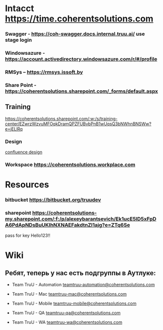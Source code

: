 
# Intacct <https://time.coherentsolutions.com>

### Swagger - <https://coh-swagger.docs.internal.truu.ai/> use stage login

### Windowsazure - <https://account.activedirectory.windowsazure.com/r/#/profile>

### RMSys – <https://rmsys.issoft.by>

### Share Point - <https://coherentsolutions.sharepoint.com/_forms/default.aspx>

## Training

<https://coherentsolutions.sharepoint.com/:w:/s/training-center/EZwrzWzvuMFOqkDramQPZFUBvbPnB1wUqsQ3bNWhnBNSWw?e=jELlRq>

### Design

[confluence design](https://truudev.atlassian.net/wiki/spaces/WA/pages/332497103/Version+2.X+-+UX+Design)

### Workspace <https://coherentsolutions.workplace.com>

# Resources

### bitbucket <https://bitbucket.org/truudev>

### sharepoint <https://coherentsolutions-my.sharepoint.com/:f:/p/alexeybarantsevich/Ek1ucE5lD5xFpDA6PdApNDsBuUKIhNXNAEFakdtnZI1ajg?e=ZTq6Se>

pass for key Hello123!!

# Wiki

## Ребят, теперь у нас есть подгруппы в Аутлуке: 

* Team TruU - Automation <teamtruu-automation@coherentsolutions.com>

* Team TruU - Mac <teamtruu-mac@coherentsolutions.com>

* Team TruU - Mobile <teamtruu-mobile@coherentsolutions.com>

* Team TruU - QA <teamtruu-qa@coherentsolutions.com>

* Team TruU - WA <teamtruu-wa@coherentsolutions.com>
